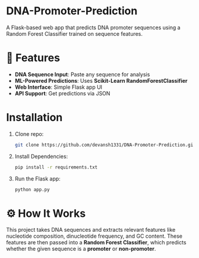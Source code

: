 # DNA-Promoter-Prediction
A Flask-based web app that predicts DNA promoter sequences using a Random Forest Classifier trained on sequence features.

# 🚀 Features
- **DNA Sequence Input**: Paste any sequence for analysis  
- **ML-Powered Predictions**: Uses **Scikit-Learn RandomForestClassifier**  
- **Web Interface**: Simple Flask app UI  
- **API Support**: Get predictions via JSON

#   Installation
1. Clone repo:
   ```bash
   git clone https://github.com/devansh1331/DNA-Promoter-Prediction.git
2. Install Dependencies:
   ```bash
   pip install -r requirements.txt
4. Run the Flask app:
   ```bash
   python app.py
   
# ⚙️ How It Works
This project takes DNA sequences and extracts relevant features like nucleotide composition, dinucleotide frequency, and GC content. These features are then passed into a **Random Forest Classifier**, which predicts whether the given sequence is a **promoter** or **non-promoter**.


